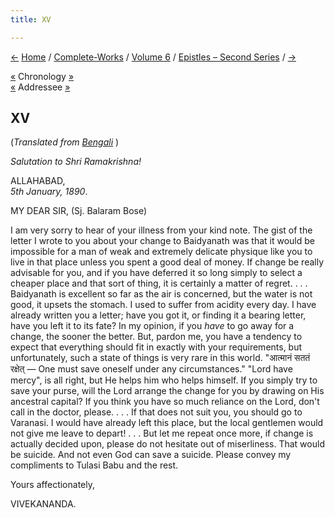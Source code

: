 ```yaml
---
title: XV

---
```

<div>

[←](014_sir.htm) [Home](../../../index.htm) /
[Complete-Works](../../complete_works.htm) / [Volume
6](../volume_6_contents.htm) / [Epistles – Second
Series](epistles_second_series_contents.htm) / [→](016_sir.htm)

  

[«](../../volume_5/epistles_first_series/001_fakir.htm) Chronology
[»](016_sir.htm)  
[«](../../volume_7/epistles_third_series/02_sir.htm) Addressee
[»](../../volume_7/epistles_third_series/03_sir.htm)

## XV

(*Translated from [Bengali](b6021e6015.pdf)* )

*Salutation to Shri Ramakrishna!*

ALLAHABAD,  
*5th January, 1890*.

MY DEAR SIR, (Sj. Balaram Bose)

I am very sorry to hear of your illness from your kind note. The gist of
the letter I wrote to you about your change to Baidyanath was that it
would be impossible for a man of weak and extremely delicate physique
like you to live in that place unless you spent a good deal of money. If
change be really advisable for you, and if you have deferred it so long
simply to select a cheaper place and that sort of thing, it is certainly
a matter of regret. . . . Baidyanath is excellent so far as the air is
concerned, but the water is not good, it upsets the stomach. I used to
suffer from acidity every day. I have already written you a letter; have
you got it, or finding it a bearing letter, have you left it to its
fate? In my opinion, if you *have* to go away for a change, the sooner
the better. But, pardon me, you have a tendency to expect that
everything should fit in exactly with your requirements, but
unfortunately, such a state of things is very rare in this world.
"आत्मानं सततं रक्षेत् — One must save oneself under any circumstances."
"Lord have mercy", is all right, but He helps him who helps himself. If
you simply try to save your purse, will the Lord arrange the change for
you by drawing on His ancestral capital? If you think you have so much
reliance on the Lord, don't call in the doctor, please. . . . If that
does not suit you, you should go to Varanasi. I would have already left
this place, but the local gentlemen would not give me leave to depart! .
. . But let me repeat once more, if change is actually decided upon,
please do not hesitate out of miserliness. That would be suicide. And
not even God can save a suicide. Please convey my compliments to Tulasi
Babu and the rest.

Yours affectionately,

VIVEKANANDA.

</div>

